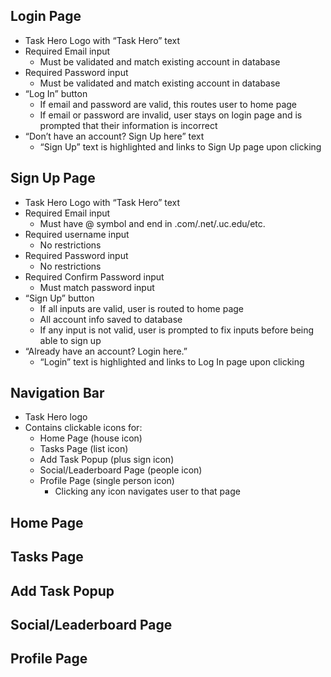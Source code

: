 ## Login Page
* Task Hero Logo with “Task Hero” text
* Required Email input
  * Must be validated and match existing account in database
* Required Password input
  * Must be validated and match existing account in database
* “Log In” button
  * If email and password are valid, this routes user to home page
  * If email or password are invalid, user stays on login page and is prompted that their information is incorrect
* “Don’t have an account? Sign Up here” text
  * “Sign Up” text is highlighted and links to Sign Up page upon clicking
## Sign Up Page
* Task Hero Logo with “Task Hero” text
* Required Email input
  * Must have @ symbol and end in .com/.net/.uc.edu/etc.
* Required username input
  * No restrictions
* Required Password input
  * No restrictions
* Required Confirm Password input
  * Must match password input
* “Sign Up” button
  * If all inputs are valid, user is routed to home page
  * All account info saved to database
  * If any input is not valid, user is prompted to fix inputs before being able to sign up
* “Already have an account? Login here.”
  * “Login” text is highlighted and links to Log In page upon clicking
## Navigation Bar
* Task Hero logo
* Contains clickable icons for:
  * Home Page (house icon)
  * Tasks Page (list icon)
  * Add Task Popup (plus sign icon)
  * Social/Leaderboard Page (people icon)
  * Profile Page (single person icon)
    * Clicking any icon navigates user to that page
## Home Page
## Tasks Page
## Add Task Popup
## Social/Leaderboard Page
## Profile Page 

